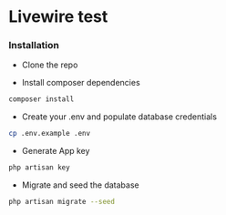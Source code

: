 # Livewire test

### Installation
- Clone the repo

- Install composer dependencies
```bash
composer install
```

- Create your .env and populate database credentials
```bash
cp .env.example .env
```

- Generate App key
```bash
php artisan key
```

- Migrate and seed the database
```bash
php artisan migrate --seed
```
